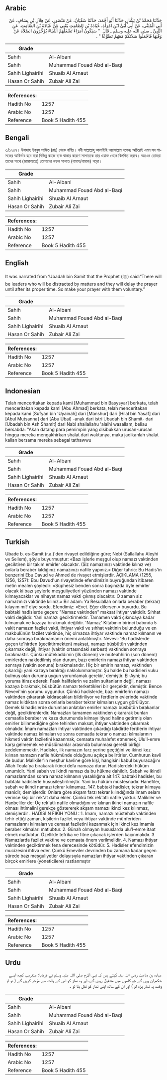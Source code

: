 ## Arabic


<div dir="rtl" lang="ar" style={{fontSize:'larger',backgroundColor:'#f8f9fa',padding:20}}>
حَدَّثَنَا مُحَمَّدُ بْنُ بَشَّارٍ، حَدَّثَنَا أَبُو أَحْمَدَ، حَدَّثَنَا سُفْيَانُ، عَنْ مَنْصُورٍ، عَنْ هِلاَلِ بْنِ يِسَافٍ، عَنْ أَبِي الْمُثَنَّى، عَنْ أَبِي أُبَىٍّ ابْنِ امْرَأَةِ، عُبَادَةَ بْنِ الصَّامِتِ يَعْنِي عَنْ عُبَادَةَ بْنِ الصَّامِتِ، عَنِ النَّبِيِّ ـ صلى الله عليه وسلم ـ قَالَ ‏ "‏ سَيَكُونُ أُمَرَاءُ تَشْغَلُهُمْ أَشْيَاءُ يُؤَخِّرُونَ الصَّلاَةَ عَنْ وَقْتِهَا فَاجْعَلُوا صَلاَتَكُمْ مَعَهُمْ تَطَوُّعًا ‏"‏ ‏.‏
</div>
<div style={{backgroundColor:'#f8f9fa',padding:20, marginBottom: 10}}><table> <thead> <tr> <th>Grade</th> <th></th> </tr> </thead> <tbody> <tr><td>Sahih</td><td>Al-Albani</td></tr><tr><td>Sahih</td><td>Muhammad Fouad Abd al-Baqi</td></tr><tr><td>Sahih Lighairihi</td><td>Shuaib Al Arnaut</td></tr><tr><td>Hasan Or Sahih</td><td>Zubair Ali Zai</td></tr></tbody></table><table> <thead> <tr> <th>References:</th> <th></th> </tr> </thead> <tbody><tr><td>Hadith No</td><td>1257</td></tr><tr><td>Arabic No</td><td>1257</td></tr><tr><td>Reference</td><td>Book 5 Hadith 455</td></tr></tbody></table></div>

## Bengali


<div dir="ltr" lang="bn" style={{fontSize:'larger',backgroundColor:'#f8f9fa',padding:20}}>
৩/১২৫৭। উবাদাহ ইবনুুস সামিত (রাঃ) থেকে বর্ণিত। নবী সাল্লাল্লাহু আলাইহি ওয়াসাল্লাম বলেনঃ অচিরেই এমন সব শাসকের আবির্ভাব হবে যারা বিভিন্ন কাজে ব্যস্ত থাকার কারণে সালাতকে তার ওয়াক্ত থেকে বিলম্বিত করবে। অতএব তোমরা তাদের সাথে (জামাআতে) তোমাদের নফল সালাত (নামায/নামাজ) পড়ো।
</div>
<div style={{backgroundColor:'#f8f9fa',padding:20, marginBottom: 10}}><table> <thead> <tr> <th>Grade</th> <th></th> </tr> </thead> <tbody> <tr><td>Sahih</td><td>Al-Albani</td></tr><tr><td>Sahih</td><td>Muhammad Fouad Abd al-Baqi</td></tr><tr><td>Sahih Lighairihi</td><td>Shuaib Al Arnaut</td></tr><tr><td>Hasan Or Sahih</td><td>Zubair Ali Zai</td></tr></tbody></table><table> <thead> <tr> <th>References:</th> <th></th> </tr> </thead> <tbody><tr><td>Hadith No</td><td>1257</td></tr><tr><td>Arabic No</td><td>1257</td></tr><tr><td>Reference</td><td>Book 5 Hadith 455</td></tr></tbody></table></div>

## English


<div dir="ltr" lang="en" style={{fontSize:'larger',backgroundColor:'#f8f9fa',padding:20}}>
It was narrated from ‘Ubadah bin Samit that the Prophet (ﷺ) said:“There will be leaders who will be distracted by matters and they will delay the prayer until after its proper time. So make your prayer with them voluntary.”
</div>
<div style={{backgroundColor:'#f8f9fa',padding:20, marginBottom: 10}}><table> <thead> <tr> <th>Grade</th> <th></th> </tr> </thead> <tbody> <tr><td>Sahih</td><td>Al-Albani</td></tr><tr><td>Sahih</td><td>Muhammad Fouad Abd al-Baqi</td></tr><tr><td>Sahih Lighairihi</td><td>Shuaib Al Arnaut</td></tr><tr><td>Hasan Or Sahih</td><td>Zubair Ali Zai</td></tr></tbody></table><table> <thead> <tr> <th>References:</th> <th></th> </tr> </thead> <tbody><tr><td>Hadith No</td><td>1257</td></tr><tr><td>Arabic No</td><td>1257</td></tr><tr><td>Reference</td><td>Book 5 Hadith 455</td></tr></tbody></table></div>

## Indonesian


<div dir="ltr" lang="id" style={{fontSize:'larger',backgroundColor:'#f8f9fa',padding:20}}>
Telah menceritakan kepada kami [Muhammad bin Basysyar] berkata, telah menceritakan kepada kami [Abu Ahmad] berkata, telah menceritakan kepada kami [Sufyan bin 'Uyainah] dari [Manshur] dari [Hilal bin Yasaf] dari [Abul Mutsanna] dari [Abu Ubai] -anak dari istri Ubadah bin Shamit- dari [Ubadah bin Ash Shamit] dari Nabi shallallahu 'alaihi wasallam, beliau bersabda: "Akan datang para pemimpin yang disibukkan urusan-urusan hingga mereka mengakhirkan shalat dari waktunya, maka jadikanlah shalat kalian bersama mereka sebagai tathawwu
</div>
<div style={{backgroundColor:'#f8f9fa',padding:20, marginBottom: 10}}><table> <thead> <tr> <th>Grade</th> <th></th> </tr> </thead> <tbody> <tr><td>Sahih</td><td>Al-Albani</td></tr><tr><td>Sahih</td><td>Muhammad Fouad Abd al-Baqi</td></tr><tr><td>Sahih Lighairihi</td><td>Shuaib Al Arnaut</td></tr><tr><td>Hasan Or Sahih</td><td>Zubair Ali Zai</td></tr></tbody></table><table> <thead> <tr> <th>References:</th> <th></th> </tr> </thead> <tbody><tr><td>Hadith No</td><td>1257</td></tr><tr><td>Arabic No</td><td>1257</td></tr><tr><td>Reference</td><td>Book 5 Hadith 455</td></tr></tbody></table></div>

## Turkish


<div dir="ltr" lang="tr" style={{fontSize:'larger',backgroundColor:'#f8f9fa',padding:20}}>
Ubade b. es-Samit (r.a.)'den rivayet edildiğine güre; Nebi (Sallallahu Aleyhi ve Sellem), şöyle buyurmuştur: «Bazı işlerle meşgul olup namazı vaktinden geciktiren bir takım emirler olacaktır. (Siz namazınızı vaktinde kılınız ve) onlarla beraber kıldığınız namazınızı nafile yapınız.» Diğer tahric: Bu Hadis'in benzerini Ebu Davud ve Ahmed de rivayet etmişlerdir. AÇIKLAMA (1255, 1256, 1257): Ebu Davud'un rivayetinde efendimizin buyruğundan itibaren metin mealen şöyledir: «Şüphesiz benden sonra başınızda öyle emirler olacak ki bazı şeylerle meşguliyetleri yüzünden namazı vaktinde kılmayacaklar ve nihayet namaz vakti çıkmış olacaktır. O zaman siz namazınızı vaktinde kılınız.» Bir adam: Ya Resulallah onlarla beraber (tekrar) kılayım mı? diye sordu. Efendimiz: «Evet. Eğer dilersen.» buyurdu. Bu babtaki hadislerde geçen: "Namaz vaktinden" maksat ihtiyar vaktidir. Sıhhat vakti değildir. Yani namazı geciktirmektir. Tamamen vakti çıkıncaya kadar kılmamak ve kazaya bırakmak değildir. 'Namaz' Kitabının birinci babında 5 vakit namazın fazilet vakti, ihtiyar vakti ve sıhhat vaktinin bulunduğu ve en makbulünün fazilet vaktinde, hiç olmazsa ihtiyar vaktinde namaz kılmanın ve daha sonraya bırakmamanın önemi anlatılmıştır. Nevevi: 'Bu hadislerde geçen te'hirden (geciktirmekten) maksat, namazı büsbütün vaktinden çıkarmak değil, ihtiyar (vaktin ortasındaki serbest) vaktinden sonraya bırakmaktır. Çünkü mütekaddimin (ilk dönem) ve müteahhirin (son dönem) emirlerden nakledilmiş olan durum, bazı emirlerin namazı ihtiyar vaktinden sonraya (vaktin sonuna) bırakmalarıdır. Hiç bir emirin namazı, vaktinden çıkardığı yani kazaya bıraktığı naklolunmamıştır. Şu halde bu hadisleri vuku bulmuş olan duruma uygun yorumlamak gerekir,' demiştir. El-Ayni; bu yoruma itiraz ederek: Fasık halifelerin ve zalim sultanların değil, namazı kazaya bırakmak, büsbütün namazı terkettikleri bir gerçektir, demiştir. Bence Nevevi'nin yorumu uygundur. Çünkü hadislerde, bazı emirlerin namazı vaktinden çıkararak kıldıracakları bildiriliyor ve ferdIerin evlerinde vaktinde namaz kıldıktan sonra onlarla beraber tekrar kılmaları uygun görülüyor. Demek ki hadislerde durumları anlatılan emirler namazı büsbütün bırakanlar değil, geciktirenlerdir. Namazları tamamen vaktinden çıkararak bunları cemaatla beraber ve kaza durumunda kılmayı itiyad haline getirmiş olan emirler bilinmediğine göre tehirden maksat, ihtiyar vaktinden çıkarmak olmalıdır. İmam namazları ihtiyar vaktinden çıkardığı takdirde ferdIerin ihtiyar vaktinde namaz kılmaları ve sonra cemaatla tekrar o namazı kılmalarının hikmeti vaktin faziletini kazanmak, cemaata muhalefet etmemek, Ulu'l-emre karşı gelmemek ve müslümanlar arasında bulunması gerekli birliği zedelememektir. Hadisler, ilk namazın farz yerine geçtiğini ve ikinci kez kılınan namazın nafile hükmünde olduğunu açıkça belirtirler. Cumhurun kavli de budur. Malikiler'in meşhur kavline göre kişi, hangisini kabul buyuracağını Allah Teala'ya bırakarak ikinci defa namaza durur. Hadislerdeki hüküm umumidir. Yani sabah ve ikindi namazı da bu hükme dahildir. Sabah ve ikindi namazlarından sonra namaz kılmanın yasaklığına ait 147. babtaki hadisler, bu babtaki hadislerle hususileştirilmiştir. Yani bu hüküm müstesnadır. Hanefiler, sabah ve ikindi namazı tekrar kılınamaz. 147. babtaki hadisler, tekrar kılmaya manidir, demişlerdir. Onlara göre akşam farzı tekrar kılındığında imam selam verince kişi bir rek'at daha ekler. Çünkü tek rek'atlı nafile yoktur. Malikiler ve Hanbeliler de: Üç rek'atlı nafile olmadığını ve kılınan ikinci namazın nafile olması ihtimalini gerekçe göstererek akşam namazı ikinci kez kılınmaz, demişlerdir . HADİSİ'N FIKIH YÖNÜ : 1. İmam, namazı müstehab vaktinden tehir ettiği zaman, kişilerin fazilet veya ihtiyar vaktinde münferiden namazlarını kılmaları ve cemaat faziletini kazanmak için ikinci kez imamla beraber kılmaları matlubtur. 2. Günah olmayan hususlarda ulu'l-emre itaat etmek matlubtur. Özellikle tefrika ve fitne çıkacak işlerden kaçınmalıdır. 3. Namazlarda fazilet vaktine ve cemaata önem verilmelidir. 4. Namazı ihtiyar vaktinden geciktirmek fena derecesinde kötüdür. 5. Hadisler efendimizin mucizesini ihtiva eder. Çünkü Emeviler devrinden bu zamana kadar geçen sürede bazı meşguliyetler dolayısıyla namazları ihtiyar vaktinden çıkaran birçok emirlere (yöneticilere) rastlanmıştır
</div>
<div style={{backgroundColor:'#f8f9fa',padding:20, marginBottom: 10}}><table> <thead> <tr> <th>Grade</th> <th></th> </tr> </thead> <tbody> <tr><td>Sahih</td><td>Al-Albani</td></tr><tr><td>Sahih</td><td>Muhammad Fouad Abd al-Baqi</td></tr><tr><td>Sahih Lighairihi</td><td>Shuaib Al Arnaut</td></tr><tr><td>Hasan Or Sahih</td><td>Zubair Ali Zai</td></tr></tbody></table><table> <thead> <tr> <th>References:</th> <th></th> </tr> </thead> <tbody><tr><td>Hadith No</td><td>1257</td></tr><tr><td>Arabic No</td><td>1257</td></tr><tr><td>Reference</td><td>Book 5 Hadith 455</td></tr></tbody></table></div>

## Urdu


<div dir="rtl" lang="ur" style={{fontSize:'larger',backgroundColor:'#f8f9fa',padding:20}}>
عبادہ بن صامت رضی اللہ عنہ کہتے ہیں کہ نبی اکرم صلی اللہ علیہ وسلم نے فرمایا: عنقریب کچھ ایسے حکمران ہوں گے جو کاموں میں مشغول رہیں گے، اور وہ نماز کو اس کے وقت سے مؤخر کریں گے ( تو تم وقت پہ نماز پڑھ لو ) اور ان کے ساتھ اپنی نماز کو نفل بنا لو ۔
</div>
<div style={{backgroundColor:'#f8f9fa',padding:20, marginBottom: 10}}><table> <thead> <tr> <th>Grade</th> <th></th> </tr> </thead> <tbody> <tr><td>Sahih</td><td>Al-Albani</td></tr><tr><td>Sahih</td><td>Muhammad Fouad Abd al-Baqi</td></tr><tr><td>Sahih Lighairihi</td><td>Shuaib Al Arnaut</td></tr><tr><td>Hasan Or Sahih</td><td>Zubair Ali Zai</td></tr></tbody></table><table> <thead> <tr> <th>References:</th> <th></th> </tr> </thead> <tbody><tr><td>Hadith No</td><td>1257</td></tr><tr><td>Arabic No</td><td>1257</td></tr><tr><td>Reference</td><td>Book 5 Hadith 455</td></tr></tbody></table></div>